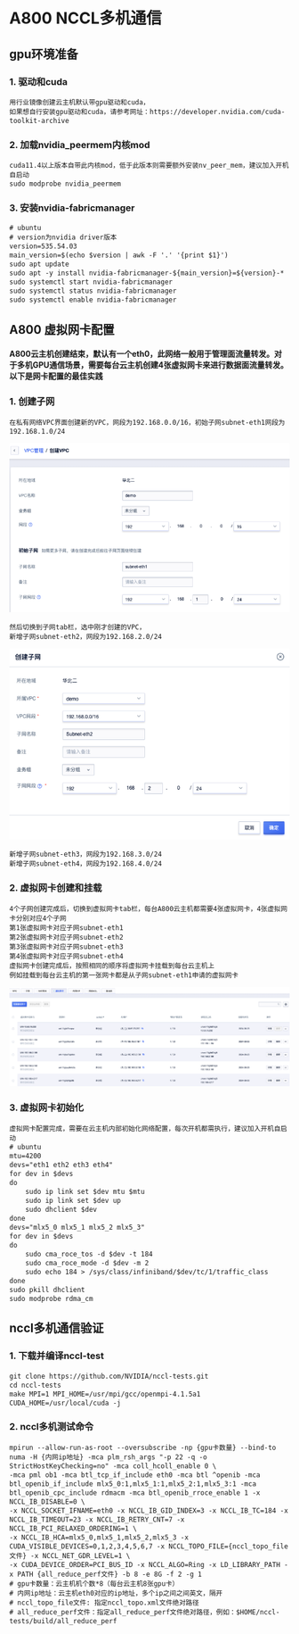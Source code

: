 # A800 NCCL多机通信
## gpu环境准备
### 1. 驱动和cuda
```
用行业镜像创建云主机默认带gpu驱动和cuda，
如果想自行安装gpu驱动和cuda，请参考网址：https://developer.nvidia.com/cuda-toolkit-archive
```
  
### 2. 加载nvidia_peermem内核mod
```
cuda11.4以上版本自带此内核mod，低于此版本则需要额外安装nv_peer_mem，建议加入开机自启动
sudo modprobe nvidia_peermem
```

### 3. 安装nvidia-fabricmanager
```
# ubuntu
# version为nvidia driver版本
version=535.54.03
main_version=$(echo $version | awk -F '.' '{print $1}')
sudo apt update
sudo apt -y install nvidia-fabricmanager-${main_version}=${version}-*
sudo systemctl start nvidia-fabricmanager
sudo systemctl status nvidia-fabricmanager
sudo systemctl enable nvidia-fabricmanager
```


## A800 虚拟网卡配置
#### A800云主机创建结束，默认有一个eth0，此网络一般用于管理面流量转发。对于多机GPU通信场景，需要每台云主机创建4张虚拟网卡来进行数据面流量转发。以下是网卡配置的最佳实践
### 1. 创建子网
```
在私有网络VPC界面创建新的VPC，网段为192.168.0.0/16，初始子网subnet-eth1网段为192.168.1.0/24
```
![image](/images/a800nccl1.png)</br>
```
然后切换到子网tab栏，选中刚才创建的VPC，
新增子网subnet-eth2，网段为192.168.2.0/24
```
![image](/images/a800nccl2.png)</br>
```
新增子网subnet-eth3，网段为192.168.3.0/24
新增子网subnet-eth4，网段为192.168.4.0/24
```

### 2. 虚拟网卡创建和挂载
```
4个子网创建完成后，切换到虚拟网卡tab栏，每台A800云主机都需要4张虚拟网卡，4张虚拟网卡分别对应4个子网
第1张虚拟网卡对应子网subnet-eth1
第2张虚拟网卡对应子网subnet-eth2
第3张虚拟网卡对应子网subnet-eth3
第4张虚拟网卡对应子网subnet-eth4
虚拟网卡创建完成后，按照相同的顺序将虚拟网卡挂载到每台云主机上
例如挂载到每台云主机的第一张网卡都是从子网subnet-eth1申请的虚拟网卡
```
![image](/images/a800nccl3.png)</br>


### 3. 虚拟网卡初始化
```
虚拟网卡配置完成，需要在云主机内部初始化网络配置，每次开机都需执行，建议加入开机自启动
# ubuntu
mtu=4200
devs="eth1 eth2 eth3 eth4"
for dev in $devs
do
    sudo ip link set $dev mtu $mtu
    sudo ip link set $dev up 
    sudo dhclient $dev
done
devs="mlx5_0 mlx5_1 mlx5_2 mlx5_3"
for dev in $devs
do
    sudo cma_roce_tos -d $dev -t 184
    sudo cma_roce_mode -d $dev -m 2 
    sudo echo 184 > /sys/class/infiniband/$dev/tc/1/traffic_class
done
sudo pkill dhclient
sudo modprobe rdma_cm
```

## nccl多机通信验证
### 1. 下载并编译nccl-test
```
git clone https://github.com/NVIDIA/nccl-tests.git
cd nccl-tests
make MPI=1 MPI_HOME=/usr/mpi/gcc/openmpi-4.1.5a1 CUDA_HOME=/usr/local/cuda -j
```
### 2. nccl多机测试命令
```
mpirun --allow-run-as-root --oversubscribe -np {gpu卡数量} --bind-to numa -H {内网ip地址} -mca plm_rsh_args "-p 22 -q -o StrictHostKeyChecking=no" -mca coll_hcoll_enable 0 \
-mca pml ob1 -mca btl_tcp_if_include eth0 -mca btl ^openib -mca btl_openib_if_include mlx5_0:1,mlx5_1:1,mlx5_2:1,mlx5_3:1 -mca btl_openib_cpc_include rdmacm -mca btl_openib_rroce_enable 1 -x NCCL_IB_DISABLE=0 \
-x NCCL_SOCKET_IFNAME=eth0 -x NCCL_IB_GID_INDEX=3 -x NCCL_IB_TC=184 -x NCCL_IB_TIMEOUT=23 -x NCCL_IB_RETRY_CNT=7 -x NCCL_IB_PCI_RELAXED_ORDERING=1 \
-x NCCL_IB_HCA=mlx5_0,mlx5_1,mlx5_2,mlx5_3 -x CUDA_VISIBLE_DEVICES=0,1,2,3,4,5,6,7 -x NCCL_TOPO_FILE={nccl_topo_file文件} -x NCCL_NET_GDR_LEVEL=1 \
-x CUDA_DEVICE_ORDER=PCI_BUS_ID -x NCCL_ALGO=Ring -x LD_LIBRARY_PATH -x PATH {all_reduce_perf文件} -b 8 -e 8G -f 2 -g 1
# gpu卡数量：云主机机个数*8（每台云主机8张gpu卡）
# 内网ip地址：云主机eth0对应的ip地址，多个ip之间之间英文，隔开
# nccl_topo_file文件: 指定nccl_topo.xml文件绝对路径
# all_reduce_perf文件：指定all_reduce_perf文件绝对路径，例如：$HOME/nccl-tests/build/all_reduce_perf
```
